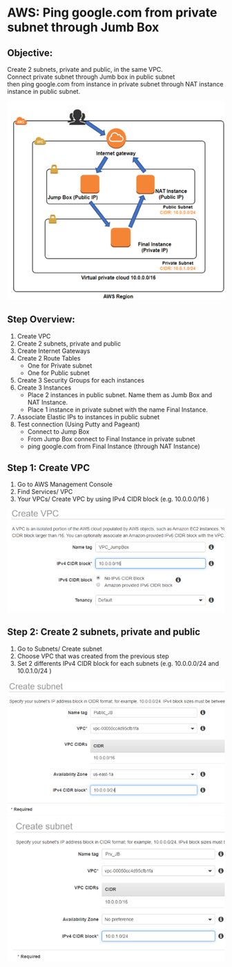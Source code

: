 # AWS: Ping google.com from private subnet through Jumb Box

## Objective:  
Create 2 subnets, private and public, in the same VPC.   
Connect private subnet through Jumb box in public subnet  
then  ping google.com from instance in private subnet through NAT instance instance in public subnet.

![](Images/AWS.png)

## Step Overview:
1. Create VPC
2. Create 2 subnets, private and public  
3. Create Internet Gateways 
4. Create 2 Route Tables  
   * One for Private subnet  
   * One for Public subnet
5. Create 3 Security Groups for each instances
6. Create 3 Instances  
   * Place 2 instances in public subnet. Name them as Jumb Box and NAT Instance. 
   * Place 1 instance in private subnet with the name Final Instance.  
7. Associate Elastic IPs to instances in public subnet    
8. Test connection (Using Putty and Pageant)
   * Connect to Jump Box  
   * From Jump Box connect to Final Instance in private subnet  
   * ping google.com from Final Instance (through NAT Instance)

## Step 1: Create VPC  
1. Go to AWS Management Console  
2. Find Services/ VPC  
3. Your VPCs/ Create VPC by using IPv4 CIDR block  (e.g. 10.0.0.0/16 ) 

![](Images/CIDR_BLOCK_16.png)

## Step 2: Create 2 subnets, private and public  
1. Go to Subnets/ Create subnet
2. Choose VPC that was created from the previous step
3. Set 2 differents IPv4 CIDR block for each subnets  (e.g. 10.0.0.0/24 and 10.0.1.0/24 ) 

![](Images/SubNet1.png)
![](Images/SubNet2.png)



